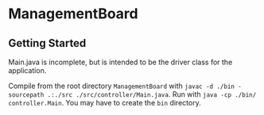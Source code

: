 # ManagementBoard

## Getting Started
Main.java is incomplete, but is intended to be the driver class for the application.

Compile from the root directory `ManagementBoard` with `javac -d ./bin -sourcepath .:./src ./src/controller/Main.java`. Run with `java -cp ./bin/ controller.Main`. You may have to create the `bin` directory.